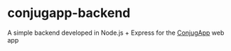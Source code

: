 # conjugapp-backend
A simple backend developed in Node.js + Express for the <a href="https://github.com/hcgustavo/conjugapp">ConjugApp</a> web app
